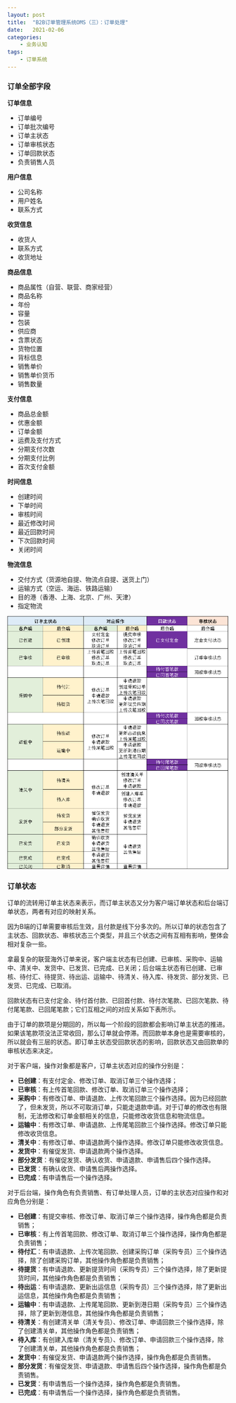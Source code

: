 ```yaml
---
layout: post
title:  "B2B订单管理系统OMS（三）：订单处理"
date:   2021-02-06
categories:
    - 业务认知
tags:
    - 订单系统
---
```


### 订单全部字段

**订单信息**

- 订单编号
- 订单批次编号
- 订单主状态
- 订单审核状态
- 订单回款状态
- 负责销售人员

**用户信息**

- 公司名称
- 用户姓名
- 联系方式

**收货信息**

- 收货人
- 联系方式
- 收货地址

**商品信息**

- 商品属性（自营、联营、商家经营）
- 商品名称
- 年份
- 容量
- 包装
- 供应商
- 含票状态
- 货物位置
- 背标信息
- 销售单价
- 销售单价货币
- 销售数量

**支付信息**

- 商品总金额
- 优惠金额
- 订单金额
- 运费及支付方式
- 分期支付次数
- 分期支付比例
- 首次支付金额

**时间信息**

- 创建时间
- 下单时间
- 审核时间
- 最近修改时间
- 最近回款时间
- 下次回款时间
- 关闭时间

**物流信息**

- 交付方式（货源地自提、物流点自提、送货上门）
- 运输方式（空运、海运、铁路运输）
- 目的港（香港、上海、北京、广州、天津）
- 指定物流

![image](https://github.com/Bin0Lin/Bin0Lin.github.io/blob/master/image/%E8%AE%A2%E5%8D%95%E5%A4%84%E7%90%86%E7%8A%B6%E6%80%81.png)

### 订单状态

订单的流转用订单主状态来表示，而订单主状态又分为客户端订单状态和后台端订单状态，两者有对应的映射关系。

因为B端的订单需要审核后生效，且付款是线下分多次的。所以订单的状态包含了主状态、回款状态、审核状态三个类型，并且三个状态之间有互相有影响，整体会相对复杂一些。

拿最复杂的联营海外订单来说，客户端主状态有已创建、已审核、采购中、运输中、清关中、发货中、已发货、已完成、已关闭；后台端主状态有已创建、已审核、待付汇、待提货、待出运、运输中、待清关、待入库、待发货、部分发货、已发货、已完成、已取消。

回款状态有已支付定金、待付首付款、已回首付款、待付次笔款、已回次笔款、待付尾笔款、已回尾笔款；它们互相之间的对应关系如下表所示。

由于订单的款项是分期回的，所以每一个阶段的回款都会影响订单主状态的推进。如果该笔款项没法正常收回，那么订单就会停滞。而回款单本身也是需要审核的，所以就会有三层的状态。即订单主状态受回款状态的影响，回款状态又由回款单的审核状态来决定。

对于客户端，操作对象都是客户，订单主状态对应的操作分别是：

- **已创建**：有支付定金、修改订单、取消订单三个操作选择；
- **已审核**：有上传首笔回款、修改订单、取消订单三个操作选择；
- **采购中**：有修改订单、申请退款、上传次笔回款三个操作选择。因为已经回款了，但未发货，所以不可取消订单，只能走退款申请。对于订单的修改也有限制，无法修改和订单金额相关的信息，只能修改收货信息和物流信息。
- **运输中**：有修改订单、申请退款、上传尾笔回款三个操作选择。修改订单只能修改收货信息。
- **清关中**：有修改订单、申请退款两个操作选择。修改订单只能修改收货信息。
- **发货中**：有催促发货、申请退款两个操作选择。
- **部分发货**：有催促发货、确认收货、申请退款、申请售后四个操作选择。
- **已发货**：有确认收货、申请售后两操作选择。
- **已完成**：有申请售后一个操作选择。

对于后台端，操作角色有负责销售、有订单处理人员，订单的主状态对应操作和对应角色分别是：

- **已创建**：有提交审核、修改订单、取消订单三个操作选择，操作角色都是负责销售；
- **已审核**：有上传首笔回款、修改订单、取消订单三个操作选择，操作角色都是负责销售；
- **待付汇**：有申请退款、上传次笔回款、创建采购订单（采购专员）三个操作选择，除了创建采购订单，其他操作角色都是负责销售；
- **待提货**：有申请退款、更新提货时间（采购专员）三个操作选择，除了更新提货时间，其他操作角色都是负责销售；
- **待出运**：有申请退款、更新出运信息（采购专员）三个操作选择，除了更新出运信息，其他操作角色都是负责销售；
- **运输中**：有申请退款、上传尾笔回款、更新到港日期（采购专员）三个操作选择，除了更新到港信息，其他操作角色都是负责销售；
- **待清关**：有创建清关单（清关专员）、修改订单、申请回款三个操作选择，除了创建清关单，其他操作角色都是负责销售；
- **待入库**：有创建入库单（清关专员）、修改订单、申请回款三个操作选择，除了创建清关单，其他操作角色都是负责销售；
- **发货中**：有催促发货、申请退款两个操作选择，操作角色都是负责销售。
- **部分发货**：有催促发货、申请退款、申请售后四个操作选择，操作角色都是负责销售。
- **已发货**：有申请售后一个操作选择，操作角色都是负责销售。
- **已完成**：有申请售后一个操作选择，操作角色都是负责销售。
